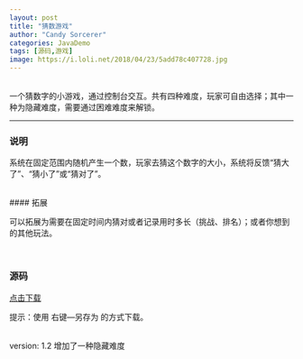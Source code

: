 ```yaml
---
layout: post
title: "猜数游戏"
author: "Candy Sorcerer"
categories: JavaDemo
tags: [源码,游戏]
image: https://i.loli.net/2018/04/23/5add78c407728.jpg
---
```


<br>
一个猜数字的小游戏，通过控制台交互。共有四种难度，玩家可自由选择；其中一种为隐藏难度，需要通过困难难度来解锁。
<br>

***
  
### 说明
  
系统在固定范围内随机产生一个数，玩家去猜这个数字的大小，系统将反馈“猜大了”、“猜小了”或“猜对了”。
  
<br>
#### 拓展
  
可以拓展为需要在固定时间内猜对或者记录用时多长（挑战、排名）；或者你想到的其他玩法。
  
<br>
  
### 源码
  
<line>
<a href="{{ site.github.url }}/assets/java/GuessNumber.java">点击下载</a>
</line>

提示：使用 右键—另存为 的方式下载。
  
<br>
version: 1.2 增加了一种隐藏难度

<br><br><br>

